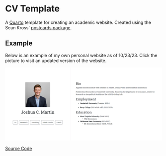 # CV Template

A [Quarto](https://quarto.org/) template for creating an academic website. Created using the Sean Kross' [postcards package](https://github.com/seankross/postcards).

## Example

Below is an example of my own personal website as of 10/23/23. Click the picture to visit an updated version of the website.

<a href="https://joshmartinecon.github.io/"><img src="website_screenshot.png"></a>
  
[Source Code](https://github.com/joshmartinecon/joshmartinecon.github.io/blob/main/index.Rmd)
